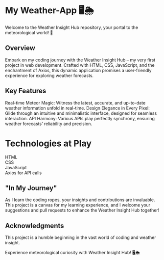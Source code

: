 <h1>My Weather-App  🖥️🌦️</h1>

<p>Welcome to the Weather Insight Hub repository, your portal to the meteorological world! 🚀</p>

<h2>Overview</h2>
Embark on my coding journey with the Weather Insight Hub – my very first project in web development. Crafted with HTML, CSS, JavaScript, and the enchantment of Axios, this dynamic application promises a user-friendly experience for exploring weather forecasts.


<h2>Key Features</h2>

<p>Real-time Meteor Magic: Witness the latest, accurate, and up-to-date weather information unfold in real-time.
Design Elegance in Every Pixel: Glide through an intuitive and minimalistic interface, designed for seamless interaction.
API Harmony: Various APIs play perfectly synchrony, ensuring weather forecasts' reliability and precision.</p>


<h1>Technologies at Play</h1>

<div>HTML</div>
<div>CSS</div>
<div>JavaScript</div>
<div>Axios for API calls</div>

<h2>"In My Journey"</h2>

As I learn the coding ropes, your insights and contributions are invaluable. This project is a canvas for my learning experience, and I welcome your suggestions and pull requests to enhance the Weather Insight Hub together!

<h2>Acknowledgments</h2>

This project is a humble beginning in the vast world of coding and weather insight.

Experience meteorological curiosity with Weather Insight Hub! 🖥️🌦️
